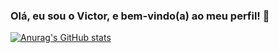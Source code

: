 ### Olá, eu sou o Victor, e bem-vindo(a) ao meu perfil! 👋

[![Anurag's GitHub stats](https://github-readme-stats.vercel.app/api?username=VictorRafael735&show_icons=true&theme=dracula)](https://github.com/VictorRafael735/github-readme-stats)
